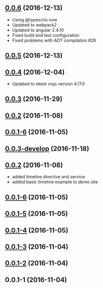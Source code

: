 <a name="0.0.6"></a>
## [0.0.6](https://github.com/seveves/ng2-vis/compare/v0.0.5...v0.0.6) (2016-12-13)
* Using @types/vis now
* Updated to webpack2
* Updated to angular 2.4.10
* Fixed build and test configuration
* Fixed problems with AOT compilation #26

<a name="0.0.5"></a>
## [0.0.5](https://github.com/seveves/ng2-vis/compare/v0.0.4...v0.0.5) (2016-12-13)

<a name="0.0.4"></a>
## [0.0.4](https://github.com/seveves/ng2-vis/compare/v0.0.3...v0.0.4) (2016-12-04)
* Updated to latest visjs version 4.17.0

<a name="0.0.3"></a>
## [0.0.3](https://github.com/seveves/ng2-vis/compare/v0.0.3-develop...v0.0.3) (2016-11-29)

<a name="0.0.2"></a>
## [0.0.2](https://github.com/seveves/ng2-vis/compare/v0.0.1-6...v0.0.2) (2016-11-08)

<a name="0.0.1-6"></a>
## [0.0.1-6](https://github.com/seveves/ng2-vis/compare/v0.0.1-5...v0.0.1-6) (2016-11-05)

<a name="0.0.3-develop"></a>
## [0.0.3-develop](https://github.com/seveves/ng2-vis/compare/v0.0.1-5...v0.0.3-develop) (2016-11-18)

<a name="0.0.2"></a>
## [0.0.2](https://github.com/seveves/ng2-vis/compare/v0.0.1-6...v0.0.2) (2016-11-08)
* added timeline directive and service
* added basic timeline example to demo site

<a name="0.0.1-6"></a>
## [0.0.1-6](https://github.com/seveves/ng2-vis/compare/v0.0.1-5...v0.0.1-6) (2016-11-05)

<a name="0.0.1-5"></a>
## [0.0.1-5](https://github.com/seveves/ng2-vis/compare/v0.0.1-4...v0.0.1-5) (2016-11-05)

<a name="0.0.1-4"></a>
## [0.0.1-4](https://github.com/seveves/ng2-vis/compare/v0.0.1-3...v0.0.1-4) (2016-11-05)

<a name="0.0.1-3"></a>
## [0.0.1-3](https://github.com/seveves/ng2-vis/compare/v0.0.1-2...v0.0.1-3) (2016-11-04)

<a name="0.0.1-2"></a>
## [0.0.1-2](https://github.com/seveves/ng2-vis/compare/v0.0.1-1...v0.0.1-2) (2016-11-04)

<a name="0.0.1-1"></a>
## 0.0.1-1 (2016-11-04)